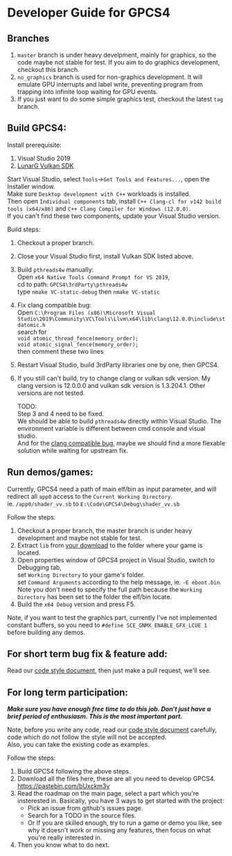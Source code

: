 # Developer Guide for GPCS4

## Branches
1. `master` branch is under heavy develpment, mainly for graphics, so the code maybe not stable for test. If you aim to do graphics development, checkout this branch.
2. `no_graphics` branch is used for non-graphics development. It will emulate GPU interrupts and label write, preventing program from trapping into infinite loop waiting for GPU events.
3. If you just want to do some simple graphics test, checkout the latest `tag` branch.

## Build GPCS4:
Install prerequisite:

1. Visual Studio 2019  
2. [LunarG Vulkan SDK](https://vulkan.lunarg.com/)

Start Visual Studio, select `Tools`->`Get Tools and Features...`, open the Installer window.  
Make sure `Desktop development with C++` workloads is installed.  
Then open `Individual components` tab, install `C++ Clang-cl for v142 build tools (x64/x86)` and `C++ Clang Compiler for Windows (12.0.0)`.  
If you can't find these two components, update your Visual Studio version.

Build steps:
1. Checkout a proper branch.
2. Close your Visual Studio first, install Vulkan SDK listed above.
3. Build `pthreads4w` manually:  
   Open `x64 Native Tools Command Prompt for VS 2019`,  
   cd to path: `GPCS4\3rdParty\pthreads4w`  
   type `nmake VC-static-debug` then `nmake VC-static`  
4. Fix clang compatible bug:  
   Open `C:\Program Files (x86)\Microsoft Visual Studio\2019\Community\VC\Tools\Llvm\x64\lib\clang\12.0.0\include\stdatomic.h`  
   search for  
   `void atomic_thread_fence(memory_order);`  
   `void atomic_signal_fence(memory_order);`  
   then comment these two lines
5. Restart Visual Studio, build 3rdParty libraries one by one, then GPCS4.
6. If you still can't build, try to change clang or vulkan sdk version. My clang version is 12.0.0.0 and vulkan sdk version is 1.3.204.1. Other versions are not tested.
   
   TODO:  
   Step 3 and 4 need to be fixed.  
   We should be able to build `pthreads4w` directly within Visual Studio. The environment variable is different between cmd console and visual studio.  
   And for the [clang compatible bug](https://github.com/llvm/llvm-project/issues/54689), maybe we should find a more flexable solution while waiting for upstream fix.

## Run demos/games:
Currently, GPCS4 need a path of main elf/bin as input parameter, and will redirect all `app0` access to the `Current Working Directory`.  
ie. `/app0/shader_vv.sb` to `E:\Code\GPCS4\Debug\shader_vv.sb`  

Follow the steps:
1. Checkout a proper branch, the master branch is under heavy development and maybe not stable for test.
2. Extract `lib` from [your download](https://pastebin.com/bUxckm3y) to the folder where your game is located.
3. Open properties window of GPCS4 project in Visual Studio, switch to Debugging tab,  
set `Working Directory` to your game's folder.  
set `Command Arguments` according to the help message, ie. `-E eboot.bin`.   
Note you don't need to specify the full path because the `Working Directory` has been set to the folder the elf/bin locate.
4. Build the `x64 Debug` version and press F5.

Note, if you want to test the graphics part, currently I've not implemented constant buffers, so you need to 
`#define SCE_GNMX_ENABLE_GFX_LCUE 1` before building any demos.

## For short term bug fix & feature add:
Read our [code style document](https://github.com/Inori/GPCS4/blob/master/Doc/CodeStyle.md), then just make a pull request, we'll see.


## For long term participation:

***Make sure you have enough free time to do this job. Don't just have a brief period of enthusiasm. This is the most important part.***

Note, before you write any code, read our [code style document](https://github.com/Inori/GPCS4/blob/master/Doc/CodeStyle.md) carefully, code which do not follow the style will not be accepted.  
Also, you can take the existing code as examples.

Follow the steps:
1. Build GPCS4 following the above steps.
2. Download all the files here, these are all you need to develop GPCS4.  
    https://pastebin.com/bUxckm3y
3. Read the roadmap on the main page, select a part which you're insterested in. Basically, you have 3 ways to get started with the project:  
     - Pick an issue from github's issues page.  
     - Search for a TODO in the source files.  
     - Or If you are skilled enough, try to run a game or demo you like, see why it doesn't work or missing any features, then focus on what you're really interested in.  
4. Then you know what to do next.

